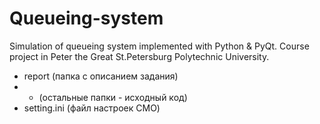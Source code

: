 # Queueing-system
Simulation of queueing system implemented with Python &amp; PyQt. Course project in Peter the Great St.Petersburg Polytechnic University.
- report (папка с описанием задания)
- * (остальные папки - исходный код)
- setting.ini (файл настроек СМО)
